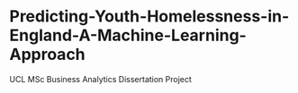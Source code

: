 # Predicting-Youth-Homelessness-in-England-A-Machine-Learning-Approach
UCL MSc Business Analytics Dissertation Project
